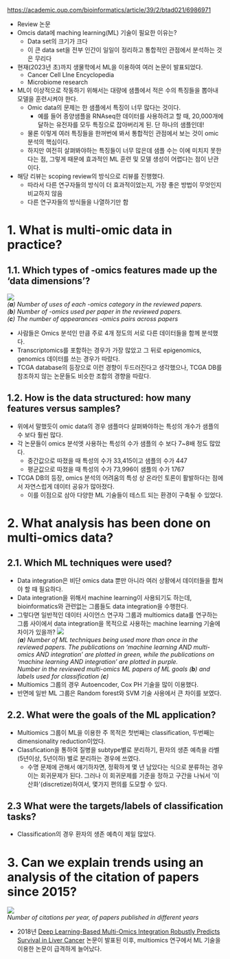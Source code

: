 https://academic.oup.com/bioinformatics/article/39/2/btad021/6986971
- Review 논문
- Omcis data에 maching learning(ML) 기술이 필요한 이유는?
	- Data set의 크기가 크다
	- 이 큰 data set을 전부 인간이 일일이 정리하고 통합적인 관점에서 분석하는 것은 무리다
- 현재(2023년 초)까지 생물학에서 ML을 이용하여 여러 논문이 발표되었다.
	- Cancer Cell LIne Encyclopedia
	- Microbiome research
- ML이 이상적으로 작동하기 위해서는 대량에 샘플에서 적은 수의 특징들을 뽑아내 모델을 훈련시켜야 한다.
	- Omic data의 문제는 한 샘플에서 특징이 너무 많다는 것이다.
		- 예를 들어 종양샘플을 RNAseq한 데이터를 사용하려고 할 때, 20,000개에 달하는 유전자를 모두 특징으로 잡아버리게 된. 단 하나의 샘플인데!
	- 물론 이렇게 여러 특징들을 한꺼번에 봐서 통합적인 관점에서 보는 것이 omic 분석의 핵심이다.
	- 하지만 여전히 살펴봐야하는 특징들이 너무 많은데 샘플 수는 이에 미치지 못한다는 점, 그렇게 때문에 효과적인 ML 훈련 및 모델 생성이 어렵다는 점이 난관이다.
- 해당 리뷰는 scoping review의 방식으로 리뷰를 진행했다.
	- 따라서 다른 연구자들의 방식이 더 효과적이었는지, 가장 좋은 방법이 무엇인지 비교하지 않음
	- 다른 연구자들의 방식들을 나열하기만 함
# 1. What is multi-omic data in practice? 
## 1.1. Which types of -omics features made up the ‘data dimensions’? 
![](https://oup.silverchair-cdn.com/oup/backfile/Content_public/Journal/bioinformatics/39/2/10.1093_bioinformatics_btad021/1/m_btad021f2.jpeg?Expires=1695325471&Signature=S9uUAUwLQ4wlNymsFTWYZ-0qhUAt1CHHqHi0ZXIp8g2e6Bqgg6w2DVPInp~N9aVtPR5cyUqRcyUusDBFkcvkSoLXE6x2X7bUsTX9ZTVQHxH3IIds9emJPmT4PJUzG12Ksg4e3PZ5CWFggCE9LuD0RMURdMz4c7EOvNKcK7swCtWhkRN~Sf2X~Glnyam1iYsAknGp9fJcDQyGEpu7mlvG4ZgBLpMCOWQK8S9CRB~N7PMgKxkNx2VW3gqAnsfimdCDR3edFJQLTkq8s5uTWPX3MUw-NXnQNKMfZnh1WT4Q-oAczFMEQ7dIxM4NVuEGFWR5UYju~R0dWBcdLfSoR3ZvXg__&Key-Pair-Id=APKAIE5G5CRDK6RD3PGA)    
*(**a**) Number of uses of each -omics category in the reviewed papers.    
(**b**) Number of -omics used per paper in the reviewed papers.    
(**c**) The number of appearances -omics pairs across papers*     
- 사람들은 Omics 분석인 만큼 주로 4개 정도의 서로 다른 데이터들을 함께 분석했다.
- Transcriptomics를 포함하는 경우가 가장 많았고 그 뒤로 epigenomics, genomics 데이터를 쓰는 경우가 따랐다.
- TCGA database의 등장으로 이런 경향이 두드러진다고 생각했으나, TCGA DB를 참조하지 않는 논문들도 비슷한 조합의 경향을 따랐다.
## 1.2. How is the data structured: how many features versus samples?
- 위에서 말했듯이 omic data의 경우 샘플마다 살펴봐야하는 특성의 개수가 샘플의 수 보다 훨씬 많다.
- 각 논문들이 omics 분석엣 사용하는 특성의 수가 샘플의 수 보다 7~8배 정도 많았다.
	- 중간값으로 따졌을 때 특성의 수가 33,415이고 샘플의 수가 447
	- 평균값으로 따졌을 때 특성의 수가 73,996이 샘플의 수가 1767
- TCGA DB의 등장, omics 분석의 어려움의 특성 상 온라인 토론이 활발하다는 점에서 자연스럽게 데이터 공유가 많아졌다.
	- 이를 이점으로 삼아 다양한 ML 기술들이 테스트 되는 환경이 구축될 수 있었다.
# 2. What analysis has been done on multi-omics data? 
## 2.1. 	Which ML techniques were used?
- Data integration은 비단 omics data 뿐만 아니라 여러 상황에서 데이터들을 합쳐야 할 때 필요하다.
- Data integration을 위해서 machine learning이 사용되기도 하는데, bioinformatics와 관련없는 그룹들도 data integration을 수행한다.
- 그렇다면 일반적인 데이터 사이언스 연구자 그룹과 multiomics data를 연구하는 그룹 사이에서 data integration을 목적으로 사용하는 machine learning 기술에 차이가 있을까?
![](https://oup.silverchair-cdn.com/oup/backfile/Content_public/Journal/bioinformatics/39/2/10.1093_bioinformatics_btad021/1/m_btad021f4.jpeg?Expires=1695325471&Signature=DoNbs3HY~Hdy9o4XZexDARs-uhdK5VIXYnekLl6e02so0K9P1BtWv5uW7SdwLtEvJ1rtKdx2saZJf6gy2qNBnIKKReTCGmmh6UqBAAsChAGfJQgPfRu0-82Hoh8Lor5tAXkQ1Pb1xn05G34MXw2e3tz1BqUKFI8F9T6iPgTmzR9JolZvAfltX1-ps~UkgCGFvD24gHLYI-4dNDkgGOAxS3tUC4PJEr2pXuLTQL~rhh6uzgZI3cdtwti5Xie8M48SC5ifJsl3ZgRqbNHoLL2foTI~mIQrtXUSlRWQzW~24OlnU0DMd0ndR2aYqXj6CKd0uhLy53hUIF~IbMKIPZwVGw__&Key-Pair-Id=APKAIE5G5CRDK6RD3PGA)    
*(**a**) Number of ML techniques being used more than once in the reviewed papers. The publications on ‘machine learning AND multi-omics AND integration’ are plotted in green, while the publications on ‘machine learning AND integration’ are plotted in purple.    
Number in the reviewed multi-omics ML papers of ML goals (**b**) and labels used for classification (**c**)*
- Multiomics 그룹의 경우 Autoencoder, Cox PH 기술을 많이 이용했다.
- 반면에 일반 ML 그룹은 Random forest와 SVM 기술 사용에서 큰 차이를 보였다.
## 2.2. What were the goals of the ML application?
- Multiomics 그룹이 ML을 이용한 주 목적은 첫번째는 classification, 두번째는 dimensionality reduction이었다.
- Classfication을 통하여 질병을 subtype별로 분리하기, 환자의 생존 예측을 라벨(5년이상, 5년이하) 별로 분리하는 경우에 쓰였다.
	- 수명 문제에 관해서 얘기하자면, 정확하게 몇 년 남았다는 식으로 분류하는 경우 이는 회귀문제가 된다. 그러나 이 회귀문제를 기준을 정하고 구간을 나눠서 '이산화'(discretize)하여서, 몇가지 편의를 도모할 수 있다.
## 2.3 What were the targets/labels of classification tasks?
- Classification의 경우 환자의 생존 예측이 제일 많았다.
# 3. Can we explain trends using an analysis of the citation of papers since 2015?
![](https://oup.silverchair-cdn.com/oup/backfile/Content_public/Journal/bioinformatics/39/2/10.1093_bioinformatics_btad021/1/m_btad021f5.jpeg?Expires=1695325471&Signature=Q8ufkAm9rlkrhHe8ZIXi9qTNWHJWP93HEEQU-n0enRc~jJ624LLlODN6P3jkuU2YT4yoou~-migr~noHI9hFtAkXYORhMdQ7feJFTTVxyXcmh5QMVQZPyG-mnTLYngXg-LvNdGueGBD73Vpuxh5356vl9DAlje12M6ZR-pOHyyoxRKNhcIYeSebvJKAX9Swpk9-VXMZvRRkuYjWzwwJB-Tb6x3k~aZG2S~NBPtCUYWSHByZ7OQPloeXS1Cz5u7yu~5UUnTNmSoTcjafCV9xKJ4dbFKpsAcBrxyNjbWrBZIckQo3TtHUg4uIF0OBFWVEs2DE1HzXsDEiVenPVIc17Gg__&Key-Pair-Id=APKAIE5G5CRDK6RD3PGA)    
*Number of citations per year, of papers published in different years*    
- 2018년 [Deep Learning-Based Multi-Omics Integration Robustly Predicts Survival in Liver Cancer](https://pubmed.ncbi.nlm.nih.gov/28982688/) 논문이 발표된 이후, multiomics 연구에서 ML 기술을 이용한 논문이 급격하게 늘어났다.